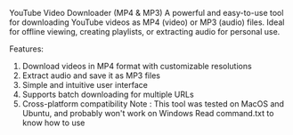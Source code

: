 YouTube Video Downloader (MP4 & MP3)
A powerful and easy-to-use tool for downloading YouTube videos as MP4 (video) or MP3 (audio) files. Ideal for offline viewing, creating playlists, or extracting audio for personal use.

Features:

1. Download videos in MP4 format with customizable resolutions
2. Extract audio and save it as MP3 files
3. Simple and intuitive user interface
4. Supports batch downloading for multiple URLs
5. Cross-platform compatibility
Note : This tool was tested on MacOS and Ubuntu, and probably won't work on Windows
Read command.txt to know how to use
